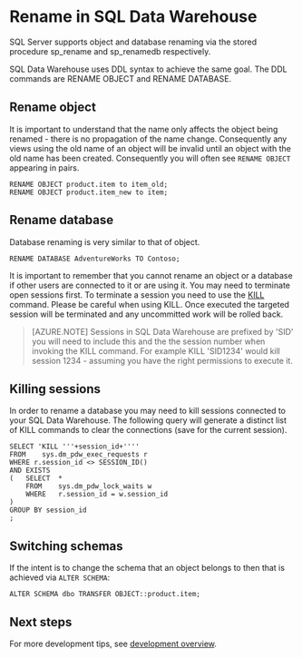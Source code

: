 <properties
   pageTitle="Rename in SQL Data Warehouse | Microsoft Azure"
   description="Tips for renaming objects and databases in Azure SQL Data Warehouse for developing solutions."
   services="sql-data-warehouse"
   documentationCenter="NA"
   authors="jrowlandjones"
   manager="barbkess"
   editor=""/>

<tags
   ms.service="sql-data-warehouse"
   ms.devlang="NA"
   ms.topic="article"
   ms.tgt_pltfrm="NA"
   ms.workload="data-services"
   ms.date="06/26/2015"
   ms.author="JRJ@BigBangData.co.uk;barbkess"/>

# Rename in SQL Data Warehouse
SQL Server supports object and database renaming via the stored procedure sp_rename and sp_renamedb respectively.

SQL Data Warehouse uses DDL syntax to achieve the same goal. The DDL commands are RENAME OBJECT and RENAME DATABASE.

## Rename object

It is important to understand that the name only affects the object being renamed - there is no propagation of the name change. Consequently any views using the old name of an object will be invalid until an object with the old name has been created. Consequently you will often see `RENAME OBJECT` appearing in pairs.

```
RENAME OBJECT product.item to item_old;
RENAME OBJECT product.item_new to item;
```

## Rename database

Database renaming is very similar to that of object. 

```
RENAME DATABASE AdventureWorks TO Contoso;
```

It is important to remember that you cannot rename an object or a database if other users are connected to it or are using it. You may need to terminate open sessions first. To terminate a session you need to use the [KILL][] command. Please be careful when using KILL. Once executed the targeted session will be terminated and any uncommitted work will be rolled back.

> [AZURE.NOTE] Sessions in SQL Data Warehouse are prefixed by 'SID' you will need to include this and the the session number when invoking the KILL command. For example KILL 'SID1234' would kill session 1234 - assuming you have the right permissions to execute it.

## Killing sessions
In order to rename a database you may need to kill sessions connected to your SQL Data Warehouse. The following query will generate a distinct list of KILL commands to clear the connections (save for the current session).

```
SELECT 'KILL '''+session_id+''''
FROM	sys.dm_pdw_exec_requests r
WHERE r.session_id <> SESSION_ID()
AND EXISTS
(	SELECT 	*
	FROM 	sys.dm_pdw_lock_waits w
	WHERE 	r.session_id = w.session_id
)
GROUP BY session_id
;
```

## Switching schemas
If the intent is to change the schema that an object belongs to then that is achieved via `ALTER SCHEMA`:

```
ALTER SCHEMA dbo TRANSFER OBJECT::product.item;
```


## Next steps
For more development tips, see [development overview][].

<!--Image references-->

<!--Article references-->
[development overview]: sql-data-warehouse-overview-develop.md

<!--MSDN references-->
[KILL]: https://msdn.microsoft.com/en-us/library/ms173730.aspx

<!--Other Web references-->
[Azure management portal]: http://portal.azure.com/


